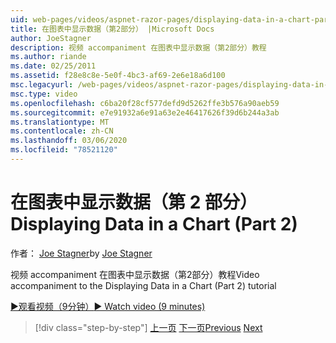```yaml
---
uid: web-pages/videos/aspnet-razor-pages/displaying-data-in-a-chart-part-2
title: 在图表中显示数据（第2部分） |Microsoft Docs
author: JoeStagner
description: 视频 accompaniment 在图表中显示数据（第2部分）教程
ms.author: riande
ms.date: 02/25/2011
ms.assetid: f28e8c8e-5e0f-4bc3-af69-2e6e18a6d100
msc.legacyurl: /web-pages/videos/aspnet-razor-pages/displaying-data-in-a-chart-part-2
msc.type: video
ms.openlocfilehash: c6ba20f28cf577defd9d5262ffe3b576a90aeb59
ms.sourcegitcommit: e7e91932a6e91a63e2e46417626f39d6b244a3ab
ms.translationtype: MT
ms.contentlocale: zh-CN
ms.lasthandoff: 03/06/2020
ms.locfileid: "78521120"
---
```

# <a name="displaying-data-in-a-chart-part-2"></a><span data-ttu-id="401ea-103">在图表中显示数据（第 2 部分）</span><span class="sxs-lookup"><span data-stu-id="401ea-103">Displaying Data in a Chart (Part 2)</span></span>

<span data-ttu-id="401ea-104">作者： [Joe Stagner](https://github.com/JoeStagner)</span><span class="sxs-lookup"><span data-stu-id="401ea-104">by [Joe Stagner](https://github.com/JoeStagner)</span></span>

<span data-ttu-id="401ea-105">视频 accompaniment 在图表中显示数据（第2部分）教程</span><span class="sxs-lookup"><span data-stu-id="401ea-105">Video accompaniment to the Displaying Data in a Chart (Part 2) tutorial</span></span>

<span data-ttu-id="401ea-106">[&#9654;观看视频（9分钟）](https://channel9.msdn.com/Blogs/ASP-NET-Site-Videos/displaying-data-in-a-chart-(part-2))</span><span class="sxs-lookup"><span data-stu-id="401ea-106">[&#9654; Watch video (9 minutes)](https://channel9.msdn.com/Blogs/ASP-NET-Site-Videos/displaying-data-in-a-chart-(part-2))</span></span>

> [!div class="step-by-step"]
> <span data-ttu-id="401ea-107">[上一页](displaying-data-in-a-chart-part-1.md)
> [下一页](working-with-files.md)</span><span class="sxs-lookup"><span data-stu-id="401ea-107">[Previous](displaying-data-in-a-chart-part-1.md)
[Next](working-with-files.md)</span></span>
